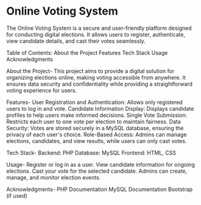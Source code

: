# Online Voting System
The Online Voting System is a secure and user-friendly platform designed for conducting digital elections. It allows users to register, authenticate, view candidate details, and cast their votes seamlessly.

Table of Contents:
About the Project
Features
Tech Stack
Usage
Acknowledgments

About the Project-
This project aims to provide a digital solution for organizing elections online, making voting accessible from anywhere. It ensures data security and confidentiality while providing a straightforward voting experience for users.

Features-
User Registration and Authentication: Allows only registered users to log in and vote.
Candidate Information Display: Displays candidate profiles to help users make informed decisions.
Single Vote Submission: Restricts each user to one vote per election to maintain fairness.
Data Security: Votes are stored securely in a MySQL database, ensuring the privacy of each user's choice.
Role-Based Access: Admins can manage elections, candidates, and view results, while users can only cast votes.

Tech Stack-
Backend: PHP
Database: MySQL
Frontend: HTML, CSS

Usage-
Register or log in as a user.
View candidate information for ongoing elections.
Cast your vote for the selected candidate.
Admins can create, manage, and monitor election events.

Acknowledgments-
PHP Documentation
MySQL Documentation
Bootstrap (if used)
